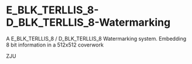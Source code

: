 # E_BLK_TERLLIS_8-D_BLK_TERLLIS_8-Watermarking
A E_BLK_TERLLIS_8 / D_BLK_TERLLIS_8 Watermarking system. Embedding 8 bit information in a 512x512 coverwork

ZJU

